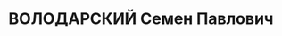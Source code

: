 ---
title: ВОЛОДАРСКИЙ Семен Павлович
description: "1905 року народження, с. Новофаетове Сквирського району Київської області,\
  \ єврей, освіїа вища, член ВКП(б). Проживав: м. (Таліно (Донецьк). 7 Лінія, буд.\
  \ № 135. Керуючий ірестом ••Ьуіьоипіввугілля\". \n  Заарештований 6 жовтня 1937\
  \ року. Засуджений рішенням НКВС та Прокурора СРСР до розстрілу з конфіскацією майна.\
  \ Даних про приведення вироку до виконання немає. \n  Реабілітований у 1957 році."
---